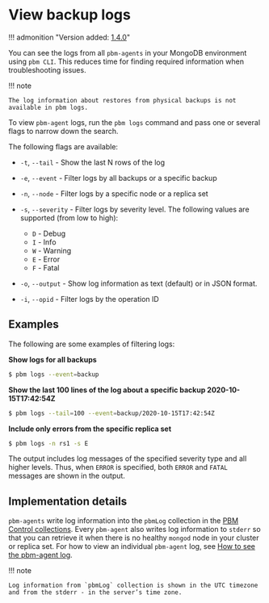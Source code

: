 # View backup logs

!!! admonition "Version added: [1.4.0](../release-notes/1.4.0.md)"

You can see the logs from all `pbm-agents` in your MongoDB environment using `pbm CLI`. This reduces time for finding required information when troubleshooting issues.

!!! note 
    
    The log information about restores from physical backups is not available in pbm logs.

To view `pbm-agent` logs, run the `pbm logs` command and pass one or several flags to narrow down the search.

The following flags are available:

* `-t`, `--tail` - Show the last N rows of the log
* `-e`, `--event` - Filter logs by all backups or a specific backup
* `-n`, `--node` - Filter logs by a specific node  or a replica set
* `-s`, `--severity` - Filter logs by severity level. The following values are supported (from low to high):

    * `D` - Debug
    * `I` - Info
    * `W` - Warning
    * `E` - Error
    * `F` - Fatal

* `-o`, `--output` - Show log information as text (default) or in JSON format.
* `-i`, `--opid` - Filter logs by the operation ID

## Examples

The following are some examples of filtering logs:

**Show logs for all backups**

```{.bash data-prompt="$"}
$ pbm logs --event=backup
```

**Show the last 100 lines of the log about a specific backup 2020-10-15T17:42:54Z**

```{.bash data-prompt="$"}
$ pbm logs --tail=100 --event=backup/2020-10-15T17:42:54Z
```

**Include only errors from the specific replica set**

```{.bash data-prompt="$"}
$ pbm logs -n rs1 -s E
```

The output includes log messages of the specified severity type and all higher levels. Thus, when `ERROR` is specified, both `ERROR` and `FATAL` messages are shown in the output.

## Implementation details

`pbm-agents` write log information into the `pbmLog` collection in the [PBM Control collections](../reference/glossary.md#pbm-control-collections). Every `pbm-agent` also writes log information to `stderr` so that you can retrieve it when there is no healthy `mongod` node in your cluster or replica set. For how to view an individual `pbm-agent` log, see [How to see the pbm-agent log](../install/initial-setup.md#how-to-see-the-pbm-agent-log).

!!! note

    Log information from `pbmLog` collection is shown in the UTC timezone and from the stderr - in the server’s time zone.

